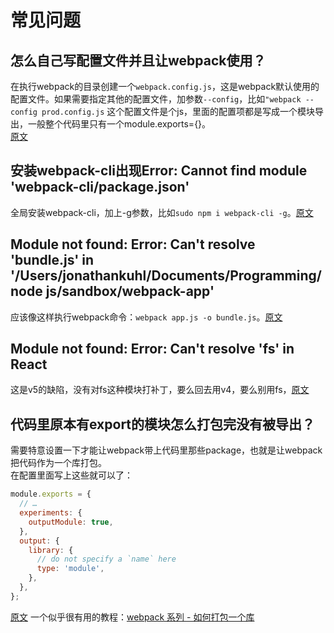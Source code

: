 # 常见问题
## 怎么自己写配置文件并且让webpack使用？
在执行webpack的目录创建一个`webpack.config.js`，这是webpack默认使用的配置文件。如果需要指定其他的配置文件，加参数`--config`，比如`"webpack --config prod.config.js`
这个配置文件是个js，里面的配置项都是写成一个模块导出，一般整个代码里只有一个module.exports={}。  
[原文](https://webpack.docschina.org/configuration/)
## 安装webpack-cli出现Error: Cannot find module 'webpack-cli/package.json'
全局安装webpack-cli，加上-g参数，比如`sudo npm i webpack-cli -g`。[原文](https://zhuanlan.zhihu.com/p/488999601)
## Module not found: Error: Can't resolve 'bundle.js' in '/Users/jonathankuhl/Documents/Programming/node js/sandbox/webpack-app'
应该像这样执行webpack命令：`webpack app.js -o bundle.js`。[原文](https://stackoverflow.com/questions/49389677/module-not-found-error-cant-resolve-bundle-js-in-users-jonathankuhl-docum)
## Module not found: Error: Can't resolve 'fs' in React
这是v5的缺陷，没有对fs这种模块打补丁，要么回去用v4，要么别用fs，[原文](https://stackoverflow.com/questions/70591567/module-not-found-error-cant-resolve-fs-in-react)
## 代码里原本有export的模块怎么打包完没有被导出？
需要特意设置一下才能让webpack带上代码里那些package，也就是让webpack把代码作为一个库打包。  
在配置里面写上这些就可以了：
```js
module.exports = {
  // …
  experiments: {
    outputModule: true,
  },
  output: {
    library: {
      // do not specify a `name` here
      type: 'module',
    },
  },
};
```
[原文](https://www.webpackjs.com/configuration/output/#type-module) 
一个似乎很有用的教程：[webpack 系列 - 如何打包一个库](https://zhuanlan.zhihu.com/p/108873701)

